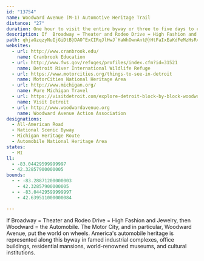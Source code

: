 ```yaml
---
id: "13754"
name: Woodward Avenue (M-1) Automotive Heritage Trail
distance: "27"
duration: One hour to visit the entire byway or three to five days to enjoy the attractions
description: If  Broadway = Theater and Rodeo Drive = High Fashion and Jewelry, then Woodward = the Automobile. The Motor City, and in particular, Woodward Avenue, put the world on wheels. America's automobile heritage is represented along this byway in famed industrial complexes, office buildings, residential mansions, world-renowned museums, and cultural institutions.
path: qhjaGzqzyNuIjGiDtB}DAO^ExCIRqJlHwJ`HaWhOwnAnt@}HtFaIxEaKdFeMzHsRvKeOxJqn@b^oiElgC{c@bXwEjCkYvP[LU?sBhAsb@xWszBlrAiHhFsUtNgDjB_C`AwZrQyKzGyY|Psh@v[_N~HeIhF}F`FkLdLyZxX{FdFm@b@eOdNgn@bk@iu@`s@kXzW{BlBSNys@rr@u~CzxCcCrBkGtEmK|GoHzDoCjA}UtIyBfAkKfHyArAcD~DoBdDcLxUkClDaCdCcAx@yMrIc`@bVaGnE_rBjkB_GzEgKlGsDdCiBxA}CnCgClCoDpEaH`KcCxCsCxCqmArhAqkAngA}IxIoe@rb@sEpEeBhBaGlG}Ab@oP`@mEK}Ny@aA?{Hr@wHJ
websites:
  - url: http://www.cranbrook.edu/
    name: Cranbrook Education
  - url: http://www.fws.gov/refuges/profiles/index.cfm?id=31521
    name: Detroit River International Wildlife Refuge
  - url: https://www.motorcities.org/things-to-see-in-detroit
    name: MotorCities National Heritage Area
  - url: http://www.michigan.org/
    name: Pure Michigan Travel
  - url: https://visitdetroit.com/explore-detroit-block-by-block-woodward-avenue-edition/
    name: Visit Detroit
  - url: http://www.woodwardavenue.org
    name: Woodward Avenue Action Association
designations:
  - All-American Road
  - National Scenic Byway
  - Michigan Heritage Route
  - Automobile National Heritage Area
states:
  - MI
ll:
  - -83.04429599999997
  - 42.32857900000005
bounds:
  - - -83.28871200000003
    - 42.32857900000005
  - - -83.04429599999997
    - 42.639511000000084

---
```


If  Broadway = Theater and Rodeo Drive = High Fashion and Jewelry, then Woodward = the Automobile. The Motor City, and in particular, Woodward Avenue, put the world on wheels. America's automobile heritage is represented along this byway in famed industrial complexes, office buildings, residential mansions, world-renowned museums, and cultural institutions.
